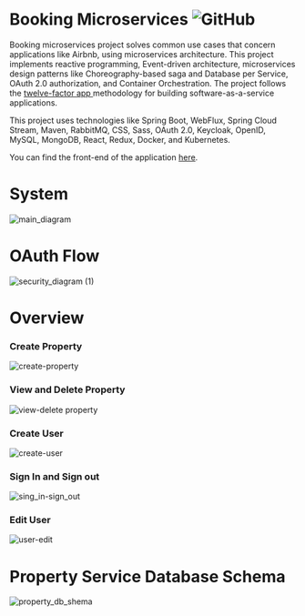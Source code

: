 
# Booking Microservices <img alt="GitHub" src="https://img.shields.io/github/license/nickPaterakis/Booking-Microservices">

Booking microservices project solves common use cases that concern applications like Airbnb, using microservices architecture. This project implements
reactive programming, Event-driven architecture, microservices design patterns like Choreography-based saga and Database per Service, OAuth 2.0 authorization, and Container Orchestration. The project follows the  <a href="https://12factor.net/"> twelve-factor app </a> methodology for building software-as-a-service applications.

This project uses technologies like Spring Boot, WebFlux, Spring Cloud Stream, Maven, RabbitMQ, CSS, Sass, OAuth 2.0, Keycloak, OpenID, MySQL, MongoDB, React, Redux, Docker, and Kubernetes.

You can find the front-end of the application [here](https://github.com/nickPaterakis/booking-web-app).

# System

![main_diagram](https://user-images.githubusercontent.com/36018286/191720154-950952c5-76fe-44d0-a6ea-4a1be88355e1.png)

# OAuth Flow

![security_diagram (1)](https://user-images.githubusercontent.com/36018286/160458106-663d38c9-070f-43f8-94bf-a6be0a327b9d.png)

# Overview

<h3>Create Property</h3>

![create-property](https://user-images.githubusercontent.com/36018286/129600915-4006c647-9086-4ae1-81c9-19aec0400c45.gif)

<h3>View and Delete Property</h3>

![view-delete property](https://user-images.githubusercontent.com/36018286/129580087-b5eb2dd9-2214-4063-9761-19bafe66e3bd.gif)

<h3>Create User</h3>

![create-user](https://user-images.githubusercontent.com/36018286/129600937-64e203f5-baba-4f7f-b0e0-c7ee19d53054.gif)

<h3>Sign In and Sign out</h3>

![sing_in-sign_out](https://user-images.githubusercontent.com/36018286/129601030-815d5283-e70b-4512-98aa-1c0f7b5240fe.gif)

<h3>Edit User</h3>

![user-edit](https://user-images.githubusercontent.com/36018286/129580112-1f0b8f9c-ffb2-4a14-9d5a-a05139ac093d.gif)

# Property Service Database Schema

![property_db_shema](https://user-images.githubusercontent.com/36018286/128721034-60c23a0a-9003-44aa-8afd-cfd7f5f94c38.png)
